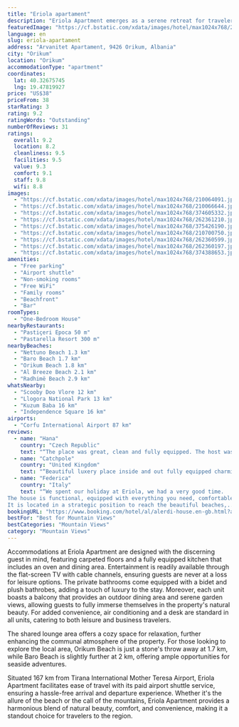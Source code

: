 ```yaml
---
title: "Eriola apartament"
description: "Eriola Apartment emerges as a serene retreat for travelers seeking the perfect blend of mountain tranquility and beachfront bliss."
featuredImage: "https://cf.bstatic.com/xdata/images/hotel/max1024x768/210064091.jpg?k=a84fce2cf1973a451d119fa8e35ed0faabb0f71e34d29fa8b776f79e88fd1f7f&o=&hp=1"
language: en
slug: eriola-apartament
address: "Arvanitet Apartament, 9426 Orikum, Albania"
city: "Orikum"
location: "Orikum"
accommodationType: "apartment"
coordinates:
  lat: 40.32675745
  lng: 19.47819927
price: "US$38"
priceFrom: 38
starRating: 3
rating: 9.2
ratingWords: "Outstanding"
numberOfReviews: 31
ratings:
  overall: 9.2
  location: 8.2
  cleanliness: 9.5
  facilities: 9.5
  value: 9.3
  comfort: 9.1
  staff: 9.8
  wifi: 8.8
images:
  - "https://cf.bstatic.com/xdata/images/hotel/max1024x768/210064091.jpg?k=a84fce2cf1973a451d119fa8e35ed0faabb0f71e34d29fa8b776f79e88fd1f7f&o=&hp=1"
  - "https://cf.bstatic.com/xdata/images/hotel/max1024x768/210066644.jpg?k=722d1668fc9b684e4219e2af411a8b4ceeae41baaddfbae15cb1808ed7f2d417&o=&hp=1"
  - "https://cf.bstatic.com/xdata/images/hotel/max1024x768/374605332.jpg?k=d01ce6adda8c1c1dda30787d6da1804e8380255bee8a414b2b12d840e35d8c61&o=&hp=1"
  - "https://cf.bstatic.com/xdata/images/hotel/max1024x768/262361210.jpg?k=77a2cc3acbca18de340e979ee6b06d4b7e232ace607a138f9de9d4adc4ec9719&o=&hp=1"
  - "https://cf.bstatic.com/xdata/images/hotel/max1024x768/375426190.jpg?k=c01c9aac05f450a7d0f82a9cdeadf4bbc2f4ac6217ba8879dc8e966983d70e8c&o=&hp=1"
  - "https://cf.bstatic.com/xdata/images/hotel/max1024x768/210700750.jpg?k=9c1fda99e70ceb515ad7b46c15b7967d758a4f29cb646a5016d9100256fe2323&o=&hp=1"
  - "https://cf.bstatic.com/xdata/images/hotel/max1024x768/262360599.jpg?k=f01eca2306d5b3757a7afc5e37931fe30e71f9b3dec2ba6fb517562ebdf7b819&o=&hp=1"
  - "https://cf.bstatic.com/xdata/images/hotel/max1024x768/262360197.jpg?k=29b5b25d149e659a2f36414a4b6123ddc207570ffbe5c9117211c31611cc6f65&o=&hp=1"
  - "https://cf.bstatic.com/xdata/images/hotel/max1024x768/374388653.jpg?k=c60c74bd13be4c78af676205546d53415d5c53f9aea7fcd365a4b474a9e26b77&o=&hp=1"
amenities:
  - "Free parking"
  - "Airport shuttle"
  - "Non-smoking rooms"
  - "Free WiFi"
  - "Family rooms"
  - "Beachfront"
  - "Bar"
roomTypes:
  - "One-Bedroom House"
nearbyRestaurants:
  - "Pastiçeri Epoca 50 m"
  - "Pastarella Resort 300 m"
nearbyBeaches:
  - "Nettuno Beach 1.3 km"
  - "Baro Beach 1.7 km"
  - "Orikum Beach 1.8 km"
  - "Al Breeze Beach 2.1 km"
  - "Radhimë Beach 2.9 km"
whatsNearby:
  - "Scooby Doo Vlore 12 km"
  - "Llogora National Park 13 km"
  - "Kuzum Baba 16 km"
  - "Independence Square 16 km"
airports:
  - "Corfu International Airport 87 km"
reviews:
  - name: "Hana"
    country: "Czech Republic"
    text: "“The place was great, clean and fully equipped. The host was really nice and helpful!”"
  - name: "Catchpole"
    country: "United Kingdom"
    text: "“Beautiful luxery place inside and out fully equipped charming owners”"
  - name: "Federica"
    country: "Italy"
    text: "“We spent our holiday at Eriola, we had a very good time.
The house is functional, equipped with everything you need, comfortable beds and nice outdoor space where you can dine.
It is located in a strategic position to reach the beautiful beaches,...”"
bookingURL: "https://www.booking.com/hotel/al/alerdi-house.en-gb.html?aid=8035640"
bestFor: "Best for Mountain Views"
bestCategories: "Mountain Views"
category: "Mountain Views"
---
```


Accommodations at Eriola Apartment are designed with the discerning guest in mind, featuring carpeted floors and a fully equipped kitchen that includes an oven and dining area. Entertainment is readily available through the flat-screen TV with cable channels, ensuring guests are never at a loss for leisure options. The private bathrooms come equipped with a bidet and plush bathrobes, adding a touch of luxury to the stay. Moreover, each unit boasts a balcony that provides an outdoor dining area and serene garden views, allowing guests to fully immerse themselves in the property's natural beauty. For added convenience, air conditioning and a desk are standard in all units, catering to both leisure and business travelers.

The shared lounge area offers a cozy space for relaxation, further enhancing the communal atmosphere of the property. For those looking to explore the local area, Orikum Beach is just a stone's throw away at 1.7 km, while Baro Beach is slightly further at 2 km, offering ample opportunities for seaside adventures.

Situated 167 km from Tirana International Mother Teresa Airport, Eriola Apartment facilitates ease of travel with its paid airport shuttle service, ensuring a hassle-free arrival and departure experience. Whether it's the allure of the beach or the call of the mountains, Eriola Apartment provides a harmonious blend of natural beauty, comfort, and convenience, making it a standout choice for travelers to the region.